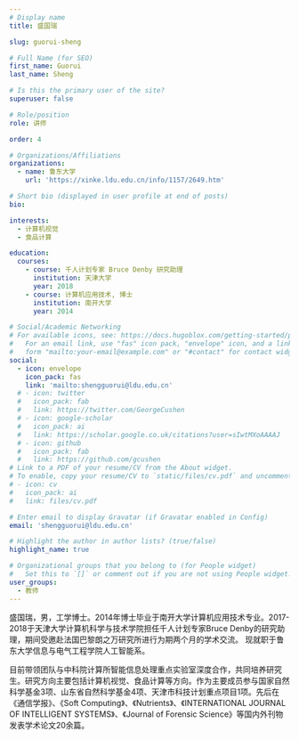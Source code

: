 ```yaml
---
# Display name
title: 盛国瑞

slug: guorui-sheng

# Full Name (for SEO)
first_name: Guorui
last_name: Sheng

# Is this the primary user of the site?
superuser: false

# Role/position
role: 讲师

order: 4

# Organizations/Affiliations
organizations:
  - name: 鲁东大学
    url: 'https://xinke.ldu.edu.cn/info/1157/2649.htm'

# Short bio (displayed in user profile at end of posts)
bio:

interests:
  - 计算机视觉
  - 食品计算

education:
  courses:
    - course: 千人计划专家 Bruce Denby 研究助理
      institution: 天津大学
      year: 2018
    - course: 计算机应用技术, 博士
      institution: 南开大学
      year: 2014

# Social/Academic Networking
# For available icons, see: https://docs.hugoblox.com/getting-started/page-builder/#icons
#   For an email link, use "fas" icon pack, "envelope" icon, and a link in the
#   form "mailto:your-email@example.com" or "#contact" for contact widget.
social:
  - icon: envelope
    icon_pack: fas
    link: 'mailto:shengguorui@ldu.edu.cn'
  # - icon: twitter
  #   icon_pack: fab
  #   link: https://twitter.com/GeorgeCushen
  # - icon: google-scholar
  #   icon_pack: ai
  #   link: https://scholar.google.co.uk/citations?user=sIwtMXoAAAAJ
  # - icon: github
  #   icon_pack: fab
  #   link: https://github.com/gcushen
# Link to a PDF of your resume/CV from the About widget.
# To enable, copy your resume/CV to `static/files/cv.pdf` and uncomment the lines below.
# - icon: cv
#   icon_pack: ai
#   link: files/cv.pdf

# Enter email to display Gravatar (if Gravatar enabled in Config)
email: 'shengguorui@ldu.edu.cn'

# Highlight the author in author lists? (true/false)
highlight_name: true

# Organizational groups that you belong to (for People widget)
#   Set this to `[]` or comment out if you are not using People widget.
user_groups:
  - 教师
---
```


盛国瑞，男，工学博士。2014年博士毕业于南开大学计算机应用技术专业。2017-2018于天津大学计算机科学与技术学院担任千人计划专家Bruce Denby的研究助理，期间受邀赴法国巴黎朗之万研究所进行为期两个月的学术交流。 现就职于鲁东大学信息与电气工程学院人工智能系。

目前带领团队与中科院计算所智能信息处理重点实验室深度合作，共同培养研究生。研究方向主要包括计算机视觉、食品计算等方向。作为主要成员参与国家自然科学基金3项、山东省自然科学基金4项、天津市科技计划重点项目1项。先后在《通信学报》、《Soft Computing》、《Nutrients》、《INTERNATIONAL JOURNAL OF INTELLIGENT SYSTEMS》、《Journal of Forensic Science》等国内外刊物发表学术论文20余篇。
